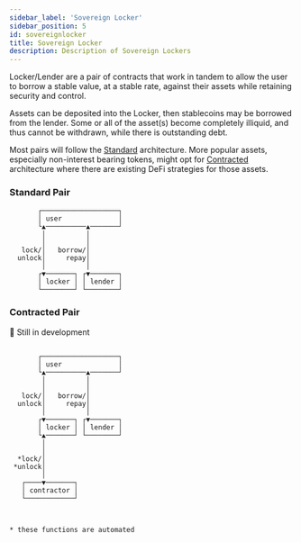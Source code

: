 ```yaml
---
sidebar_label: 'Sovereign Locker'
sidebar_position: 5
id: sovereignlocker
title: Sovereign Locker
description: Description of Sovereign Lockers
---
```




Locker/Lender are a pair of contracts that work in tandem to allow the user to borrow a stable value, at a stable rate, against their assets while retaining security and control.

Assets can be deposited into the Locker, then stablecoins may be borrowed from the lender. Some or all of the asset(s) become completely illiquid, and thus cannot be withdrawn, while there is outstanding debt.

Most pairs will follow the [Standard](#standard-hellp) architecture. More popular assets, especially non-interest bearing tokens, might opt for [Contracted](#contracted-hellp) architecture where there are existing DeFi strategies for those assets.

### Standard Pair

```
       ┌───────────────────┐
       │ user              │
       └▲──────────▲───────┘
        │          │      
        │          │      
   lock/│   borrow/│      
  unlock│     repay│      
        │          │      
       ┌▼───────┐ ┌▼───────┐
       │ locker │ │ lender │
       └────────┘ └────────┘
```


### Contracted Pair
🚧 Still in development

```

       ┌───────────────────┐
       │ user              │
       └▲──────────▲───────┘
        │          │      
        │          │      
   lock/│   borrow/│      
  unlock│     repay│      
        │          │      
       ┌▼───────┐ ┌▼───────┐
       │ locker │ │ lender │
       └▲───────┘ └────────┘
        │
        │
  *lock/│
 *unlock│
        │
   ┌────▼───────┐
   │ contractor │
   └────────────┘
   
   
   
* these functions are automated
```

